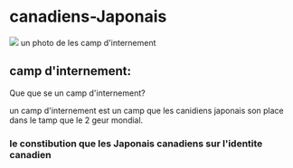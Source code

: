  # canadiens-Japonais
<img src="https://d3d0lqu00lnqvz.cloudfront.net/media/media/92aa135b-0f74-4928-9aa5-bb75671a11bc.jpg"/> 
un photo de les camp d'internement





## camp d'internement:




 Que que se un camp d'internement?

   un camp d'internement est un camp que les canidiens japonais son place dans 
    le tamp que le 2 geur mondial.
    
    
    
    
### le constibution que les Japonais canadiens sur l'identite canadien





  
  
  
  
  





